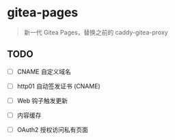 # gitea-pages

> 新一代 Gitea Pages，替换之前的 caddy-gitea-proxy

## TODO

- [ ] CNAME 自定义域名
- [ ] http01 自动签发证书 (CNAME)
- [ ] Web 钩子触发更新
- [ ] 内容缓存
- [ ] OAuth2 授权访问私有页面

